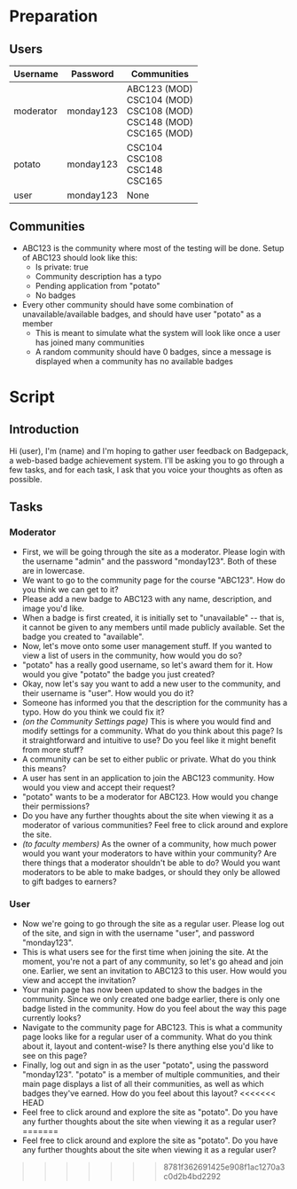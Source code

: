 # Preparation

## Users

Username | Password | Communities
---|---|---
moderator | monday123 | ABC123 (MOD)<br/>CSC104 (MOD)<br/>CSC108 (MOD)<br/>CSC148 (MOD)<br/>CSC165 (MOD)
potato | monday123 | CSC104<br/>CSC108<br/>CSC148<br/>CSC165
user | monday123 | None

## Communities

* ABC123 is the community where most of the testing will be done. Setup of ABC123 should look like this:
    * Is private: true
    * Community description has a typo
    * Pending application from "potato"
    * No badges
* Every other community should have some combination of unavailable/available badges, and should have user "potato" as a member
    * This is meant to simulate what the system will look like once a user has joined many communities
    * A random community should have 0 badges, since a message is displayed when a community has no available badges

# Script

## Introduction

Hi (user), I'm (name) and I'm hoping to gather user feedback on Badgepack, a web-based badge achievement system. I'll be asking you to go through a few tasks, and for each task, I ask that you voice your thoughts as often as possible.

## Tasks

### Moderator

* First, we will be going through the site as a moderator. Please login with the username "admin" and the password "monday123". Both of these are in lowercase.
* We want to go to the community page for the course "ABC123". How do you think we can get to it?
* Please add a new badge to ABC123 with any name, description, and image you'd like.
* When a badge is first created, it is initially set to "unavailable" -- that is, it cannot be given to any members until made publicly available. Set the badge you created to "available".
* Now, let's move onto some user management stuff. If you wanted to view a list of users in the community, how would you do so?
* "potato" has a really good username, so let's award them for it. How would you give "potato" the badge you just created?
* Okay, now let's say you want to add a new user to the community, and their username is "user". How would you do it?
* Someone has informed you that the description for the community has a typo. How do you think we could fix it?
* _(on the Community Settings page)_ This is where you would find and modify settings for a community. What do you think about this page? Is it straightforward and intuitive to use? Do you feel like it might benefit from more stuff?
* A community can be set to either public or private. What do you think this means?
* A user has sent in an application to join the ABC123 community. How would you view and accept their request?
* "potato" wants to be a moderator for ABC123. How would you change their permissions?
* Do you have any further thoughts about the site when viewing it as a moderator of various communities? Feel free to click around and explore the site.
* _(to faculty members)_ As the owner of a community, how much power would you want your moderators to have within your community? Are there things that a moderator shouldn't be able to do? Would you want moderators to be able to make badges, or should they only be allowed to gift badges to earners?

### User

* Now we're going to go through the site as a regular user. Please log out of the site, and sign in with the username "user", and password "monday123".
* This is what users see for the first time when joining the site. At the moment, you're not a part of any community, so let's go ahead and join one. Earlier, we sent an invitation to ABC123 to this user. How would you view and accept the invitation?
* Your main page has now been updated to show the badges in the community. Since we only created one badge earlier, there is only one badge listed in the community. How do you feel about the way this page currently looks?
* Navigate to the community page for ABC123. This is what a community page looks like for a regular user of a community. What do you think about it, layout and content-wise? Is there anything else you'd like to see on this page?
* Finally, log out and sign in as the user "potato", using the password "monday123". "potato" is a member of multiple communities, and their main page displays a list of all their communities, as well as which badges they've earned. How do you feel about this layout?
<<<<<<< HEAD
* Feel free to click around and explore the site as "potato". Do you have any further thoughts about the site when viewing it as a regular user?
=======
* Feel free to click around and explore the site as "potato". Do you have any further thoughts about the site when viewing it as a regular user?
>>>>>>> 8781f362691425e908f1ac1270a3c0d2b4bd2292
